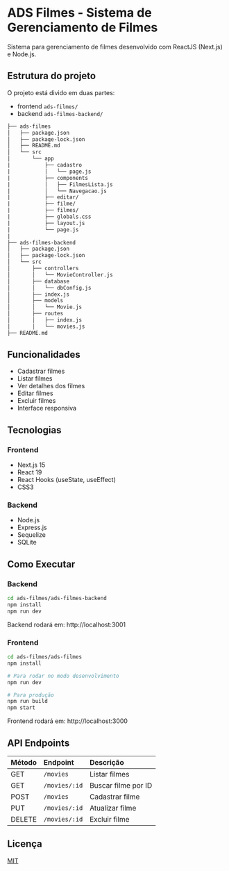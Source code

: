 # ADS Filmes - Sistema de Gerenciamento de Filmes

Sistema para gerenciamento de filmes desenvolvido com ReactJS (Next.js) e Node.js.


## Estrutura do projeto

O projeto está divido em duas partes:

- frontend `ads-filmes/`
- backend `ads-filmes-backend/`


```txt
├── ads-filmes
│   ├── package.json
│   ├── package-lock.json
│   ├── README.md
│   └── src
│       └── app
|           ├── cadastro
|           │   └── page.js
|           ├── components
|           │   ├── FilmesLista.js
|           │   └── Navegacao.js
|           ├── editar/
|           ├── filme/
|           ├── filmes/
|           ├── globals.css
|           ├── layout.js
|           └── page.js
|
├── ads-filmes-backend
│   ├── package.json
│   ├── package-lock.json
│   └── src
│       ├── controllers
│       │   └── MovieController.js
│       ├── database
│       │   └── dbConfig.js
│       ├── index.js
│       ├── models
│       │   └── Movie.js
│       ├── routes
│       │   ├── index.js
│       │   └── movies.js
├── README.md
```

## Funcionalidades

- Cadastrar filmes
- Listar filmes  
- Ver detalhes dos filmes
- Editar filmes
- Excluir filmes
- Interface responsiva

## Tecnologias

### Frontend
- Next.js 15
- React 19
- React Hooks (useState, useEffect)
- CSS3

### Backend
- Node.js
- Express.js
- Sequelize
- SQLite

## Como Executar

### Backend

```bash
cd ads-filmes/ads-filmes-backend
npm install
npm run dev
```

Backend rodará em: http://localhost:3001

### Frontend

```bash
cd ads-filmes/ads-filmes
npm install

# Para rodar no modo desenvolvimento
npm run dev

# Para produção
npm run build 
npm start

```

Frontend rodará em: http://localhost:3000

## API Endpoints

| Método | Endpoint | Descrição |
|:---|:---|:---|
| GET | `/movies` | Listar filmes |
| GET | `/movies/:id` | Buscar filme por ID |
| POST | `/movies` | Cadastrar filme |
| PUT | `/movies/:id` | Atualizar filme |
| DELETE | `/movies/:id` | Excluir filme |


## Licença

[MIT](https://choosealicense.com/licenses/mit/)
